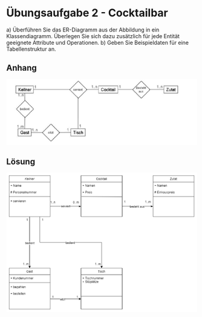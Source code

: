 # Übungsaufgabe 2 - Cocktailbar

a) Überführen Sie das ER-Diagramm aus der Abbildung in ein
Klassendiagramm. Überlegen Sie sich dazu zusätzlich für jede
Entität geeignete Attribute und Operationen.
b) Geben Sie Beispieldaten für eine Tabellenstruktur an.

## Anhang

![anhang](./attachment.png)

## Lösung

![lösung](./Aufgabe02.png)
